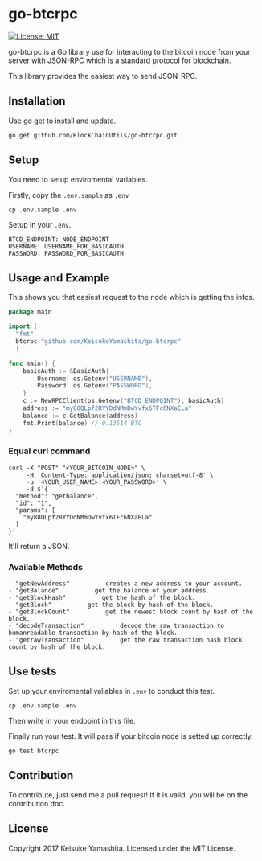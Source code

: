 # go-btcrpc

[![License: MIT](https://img.shields.io/badge/License-MIT-yellow.svg)](https://opensource.org/licenses/MIT)

go-btcrpc is a Go library use for interacting to the bitcoin node from your server with JSON-RPC which is a standard protocol for blockchain.

This library provides the easiest way to send JSON-RPC.

## Installation
Use go get to install and update.

```
go get github.com/BlockChainUtils/go-btcrpc.git
```

## Setup
You need to setup enviromental variables.

Firstly, copy the `.env.sample` as `.env`

```
cp .env.sample .env
```

Setup in your `.env`.

```
BTCD_ENDPOINT: NODE_ENDPOINT
USERNAME: USERNAME_FOR_BASICAUTH
PASSWORD: PASSWORD_FOR_BASICAUTH
```

## Usage and Example
This shows you that easiest request to the node which is getting the infos.

```go
package main

import (
  "fmt"
  btcrpc "github.com/KeisukeYamashita/go-btcrpc"
  )

func main() {
	basicAuth := &BasicAuth{
		Username: os.Getenv("USERNAME"),
		Password: os.Getenv("PASSWORD"),
	}
	c := NewRPCClient(os.Getenv("BTCD_ENDPOINT"), basicAuth)
	address := "my88QLpf2RYYDdNMmDwYvfx6TFc6NXaELa"
	balance := c.GetBalance(address)
	fmt.Print(balance) // 0.13514 BTC
}
```

### Equal curl command

```
curl -X "POST" "<YOUR_BITCOIN_NODE>" \
     -H 'Content-Type: application/json; charset=utf-8' \
     -u '<YOUR_USER_NAME>:<YOUR_PASSWORD>' \
     -d $'{
  "method": "getbalance",
  "id": "1",
  "params": [
    "my88QLpf2RYYDdNMmDwYvfx6TFc6NXaELa"
  ]
}'
```

It'll return a JSON.

### Available Methods

```
- "getNewAddress"          creates a new address to your account.
- "getBalance"          get the balance of your address.
- "getBlockHash"          get the hash of the block.
- "getBlock"          get the block by hash of the block.
- "getBlockCount"          get the newest block count by hash of the block.
- "decodeTransaction"          decode the raw transaction to humanreadable transaction by hash of the block.
- "getrawTransaction"          get the raw transaction hash block count by hash of the block.
```

## Use tests
Set up your enviromental valiables in `.env` to conduct this test.

```
cp .env.sample .env
```

Then write in your endpoint in this file.


Finally run your test. It will pass if your bitcoin node is setted up correctly.

```
go test btcrpc
```

## Contribution
To contribute, just send me a pull request!
If it is valid, you will be on the contribution doc.

## License
Copyright 2017 Keisuke Yamashita.
Licensed under the MIT License.
